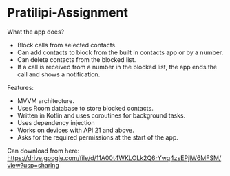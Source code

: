 # Pratilipi-Assignment

What the app does?
* Block calls from selected contacts.
* Can add contacts to block from the built in contacts app or by a number.
* Can delete contacts from the blocked list.
* If a call is received from a number in the blocked list, the app ends the call and shows a notification.  

  
Features:
* MVVM architecture.
* Uses Room database to store blocked contacts.
* Written in Kotlin and uses coroutines for background tasks.
* Uses dependency injection
* Works on devices with API 21 and above.
* Asks for the required permissions at the start of the app.

Can download from here:  
https://drive.google.com/file/d/11A00t4WKLOLk2Q6rYwq4zsEPjlW6MFSM/view?usp=sharing
